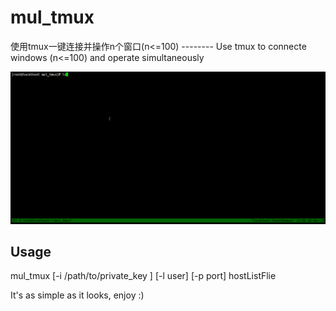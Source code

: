 # mul_tmux
使用tmux一键连接并操作n个窗口(n&lt;=100) -------- Use tmux to connecte  windows (n&lt;=100) and operate simultaneously

![mul_tmux](https://github.com/gxglls/mul_tmux/blob/master/mul_tmux.gif)

Usage
--------
  mul_tmux [-i /path/to/private_key ] [-l user] [-p port] hostListFlie
 



It's as simple as it looks, enjoy :)
